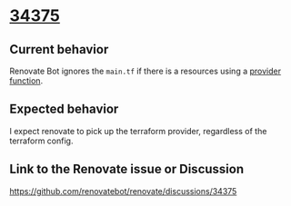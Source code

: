 # [34375](https://github.com/renovatebot/renovate/discussions/34375)

## Current behavior

Renovate Bot ignores the `main.tf` if there is a resources using a [provider function](https://opentofu.org/docs/language/functions/#provider-defined-functions).

## Expected behavior

I expect renovate to pick up the terraform provider, regardless of the terraform config.

## Link to the Renovate issue or Discussion

https://github.com/renovatebot/renovate/discussions/34375